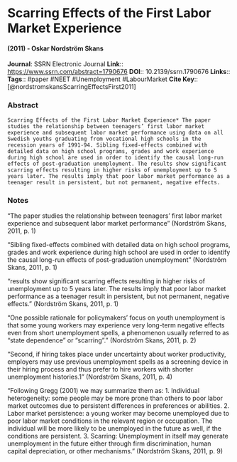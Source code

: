 # Scarring Effects of the First Labor Market Experience
#### (2011) - Oskar Nordström Skans
**Journal**: SSRN Electronic Journal
**Link**:: https://www.ssrn.com/abstract=1790676
**DOI**:: 10.2139/ssrn.1790676
**Links**:: 
**Tags**:: #paper #NEET #Unemployment #LabourMarket 
**Cite Key**:: [@nordstromskansScarringEffectsFirst2011]

### Abstract

```
Scarring Effects of the First Labor Market Experience* The paper studies the relationship between teenagers’ first labor market experience and subsequent labor market performance using data on all Swedish youths graduating from vocational high schools in the recession years of 1991-94. Sibling fixed-effects combined with detailed data on high school programs, grades and work experience during high school are used in order to identify the causal long-run effects of post-graduation unemployment. The results show significant scarring effects resulting in higher risks of unemployment up to 5 years later. The results imply that poor labor market performance as a teenager result in persistent, but not permanent, negative effects.
```

### Notes

“The paper studies the relationship between teenagers’ first labor market experience and subsequent labor market performance” (Nordström Skans, 2011, p. 1)

“Sibling fixed-effects combined with detailed data on high school programs, grades and work experience during high school are used in order to identify the causal long-run effects of post-graduation unemployment” (Nordström Skans, 2011, p. 1)

“results show significant scarring effects resulting in higher risks of unemployment up to 5 years later. The results imply that poor labor market performance as a teenager result in persistent, but not permanent, negative effects.” (Nordström Skans, 2011, p. 1)

“One possible rationale for policymakers’ focus on youth unemployment is that some young workers may experience very long-term negative effects even from short unemployment spells, a phenomenon usually referred to as “state dependence” or “scarring”.” (Nordström Skans, 2011, p. 2)

“Second, if hiring takes place under uncertainty about worker productivity, employers may use previous unemployment spells as a screening device in their hiring process and thus prefer to hire workers with shorter unemployment histories.1” (Nordström Skans, 2011, p. 4)

“Following Gregg (2001) we may summarize them as: 1. Individual heterogeneity: some people may be more prone than others to poor labor market outcomes due to persistent differences in preferences or abilities. 2. Labor market persistence: a young worker may become unemployed due to poor labor market conditions in the relevant region or occupation. The individual will be more likely to be unemployed in the future as well, if the conditions are persistent. 3. Scarring: Unemployment in itself may generate unemployment in the future either through firm discrimination, human capital depreciation, or other mechanisms.” (Nordström Skans, 2011, p. 9)